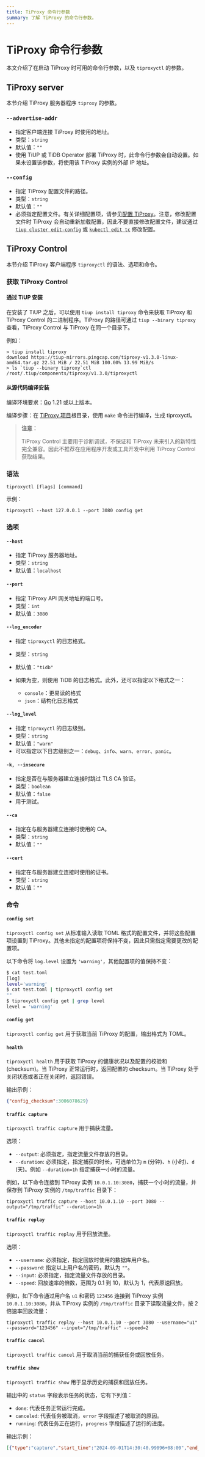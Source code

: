 ```yaml
---
title: TiProxy 命令行参数
summary: 了解 TiProxy 的命令行参数。
---
```


# TiProxy 命令行参数

本文介绍了在启动 TiProxy 时可用的命令行参数，以及 `tiproxyctl` 的参数。

## TiProxy server

本节介绍 TiProxy 服务器程序 `tiproxy` 的参数。

### `--advertise-addr`

+ 指定客户端连接 TiProxy 时使用的地址。
+ 类型：`string`
+ 默认值：`""`
+ 使用 TiUP 或 TiDB Operator 部署 TiProxy 时，此命令行参数会自动设置。如果未设置该参数，将使用该 TiProxy 实例的外部 IP 地址。

### `--config`

+ 指定 TiProxy 配置文件的路径。
+ 类型：`string`
+ 默认值：`""`
+ 必须指定配置文件。有关详细配置项，请参见[配置 TiProxy](/tiproxy/tiproxy-configuration.md)。注意，修改配置文件时 TiProxy 会自动重新加载配置，因此不要直接修改配置文件，建议通过 [`tiup cluster edit-config`](/tiup/tiup-component-cluster-edit-config.md) 或 [`kubectl edit tc`](https://docs.pingcap.com/zh/tidb-in-kubernetes/dev/modify-tidb-configuration) 修改配置。

## TiProxy Control

本节介绍 TiProxy 客户端程序 `tiproxyctl` 的语法、选项和命令。

### 获取 TiProxy Control

#### 通过 TiUP 安装

在安装了 TiUP 之后，可以使用 `tiup install tiproxy` 命令来获取 TiProxy 和 TiProxy Control 的二进制程序。TiProxy 的路径可通过 `tiup --binary tiproxy` 查看，TiProxy Control 与 TiProxy 在同一个目录下。

例如：

```shell
> tiup install tiproxy
download https://tiup-mirrors.pingcap.com/tiproxy-v1.3.0-linux-amd64.tar.gz 22.51 MiB / 22.51 MiB 100.00% 13.99 MiB/s
> ls `tiup --binary tiproxy`ctl
/root/.tiup/components/tiproxy/v1.3.0/tiproxyctl
```

#### 从源代码编译安装

编译环境要求：[Go](https://golang.org/) 1.21 或以上版本。

编译步骤：在 [TiProxy 项目](https://github.com/pingcap/tiproxy)根目录，使用 `make` 命令进行编译，生成 tiproxyctl。

> **注意：**
>
> TiProxy Control 主要用于诊断调试，不保证和 TiProxy 未来引入的新特性完全兼容。因此不推荐在应用程序开发或工具开发中利用 TiProxy Control 获取结果。

### 语法

```
tiproxyctl [flags] [command]
```

示例：

```
tiproxyctl --host 127.0.0.1 --port 3080 config get
```

### 选项

#### `--host`

+ 指定 TiProxy 服务器地址。
+ 类型：`string`
+ 默认值：`localhost`

#### `--port`

+ 指定 TiProxy API 网关地址的端口号。
+ 类型：`int`
+ 默认值：`3080`

#### `--log_encoder`

+ 指定 `tiproxyctl` 的日志格式。
+ 类型：`string`
+ 默认值：`"tidb"`
+ 如果为空，则使用 TiDB 的日志格式。此外，还可以指定以下格式之一：

    - `console`：更易读的格式
    - `json`：结构化日志格式

#### `--log_level`

+ 指定 `tiproxyctl` 的日志级别。
+ 类型：`string`
+ 默认值：`"warn"`
+ 可以指定以下日志级别之一：`debug`、`info`、`warn`、`error`、`panic`。

#### `-k, --insecure`

+ 指定是否在与服务器建立连接时跳过 TLS CA 验证。
+ 类型：`boolean`
+ 默认值：`false`
+ 用于测试。

#### `--ca`

+ 指定在与服务器建立连接时使用的 CA。
+ 类型：`string`
+ 默认值：`""`

#### `--cert`

+ 指定在与服务器建立连接时使用的证书。
+ 类型：`string`
+ 默认值：`""`

### 命令

#### `config set`

`tiproxyctl config set` 从标准输入读取 TOML 格式的配置文件，并将这些配置项设置到 TiProxy。其他未指定的配置项将保持不变，因此只需指定需要更改的配置项。

以下命令将 `log.level` 设置为 `'warning'`，其他配置项的值保持不变：

```bash
$ cat test.toml
[log]
level='warning'
$ cat test.toml | tiproxyctl config set
""
$ tiproxyctl config get | grep level
level = 'warning'
```

#### `config get`

`tiproxyctl config get` 用于获取当前 TiProxy 的配置，输出格式为 TOML。

#### `health`

`tiproxyctl health` 用于获取 TiProxy 的健康状况以及配置的校验和 (checksum)。当 TiProxy 正常运行时，返回配置的 checksum。当 TiProxy 处于关闭状态或者正在关闭时，返回错误。

输出示例：

```json
{"config_checksum":3006078629}
```

#### `traffic capture`

`tiproxyctl traffic capture` 用于捕获流量。

选项：

- `--output`: 必须指定，指定流量文件存放的目录。
- `--duration`: 必须指定，指定捕获的时长，可选单位为 `m` (分钟)、`h` (小时)、`d` (天)。例如 `--duration=1h` 指定捕获一小时的流量。

例如，以下命令连接到 TiProxy 实例 `10.0.1.10:3080`，捕获一个小时的流量，并保存到 TiProxy 实例的 `/tmp/traffic` 目录下：
    
```shell
tiproxyctl traffic capture --host 10.0.1.10 --port 3080 --output="/tmp/traffic" --duration=1h
```

#### `traffic replay`

`tiproxyctl traffic replay` 用于回放流量。

选项：

- `--username`: 必须指定，指定回放时使用的数据库用户名。
- `--password`: 指定以上用户名的密码，默认为 `""`。
- `--input`: 必须指定，指定流量文件存放的目录。
- `--speed`: 回放速率的倍数，范围为 0.1 到 10，默认为 1，代表原速回放。

例如，如下命令通过用户名 `u1` 和密码 `123456` 连接到 TiProxy 实例 `10.0.1.10:3080`，并从 TiProxy 实例的 `/tmp/traffic` 目录下读取流量文件，按 2 倍速率回放流量：

```shell
tiproxyctl traffic replay --host 10.0.1.10 --port 3080 --username="u1" --password="123456" --input="/tmp/traffic" --speed=2
```

#### `traffic cancel`

`tiproxyctl traffic cancel` 用于取消当前的捕获任务或回放任务。

#### `traffic show`

`tiproxyctl traffic show` 用于显示历史的捕获和回放任务。

输出中的 `status` 字段表示任务的状态，它有下列值：

- `done`: 代表任务正常运行完成。
- `canceled`: 代表任务被取消，`error` 字段描述了被取消的原因。
- `running`: 代表任务正在运行，`progress` 字段描述了运行的进度。

输出示例：

```json
[{"type":"capture","start_time":"2024-09-01T14:30:40.99096+08:00","end_time":"2024-09-01T16:30:40.99096+08:00","duration":"2h","output":"/tmp/triffic","progress":"100%","status":"done"},{"type":"capture","start_time":"2024-09-02T18:30:40.99096+08:00","end_time":"2024-09-02T19:00:40.99096+08:00","duration":"2h","output":"/tmp/triffic","progress":"25%","status":"canceled","error":"canceled manually"},{"type":"capture","start_time":"2024-09-03T13:31:40.99096+08:00","duration":"2h","output":"/tmp/triffic","progress":"45%","status":"running"}]
```
